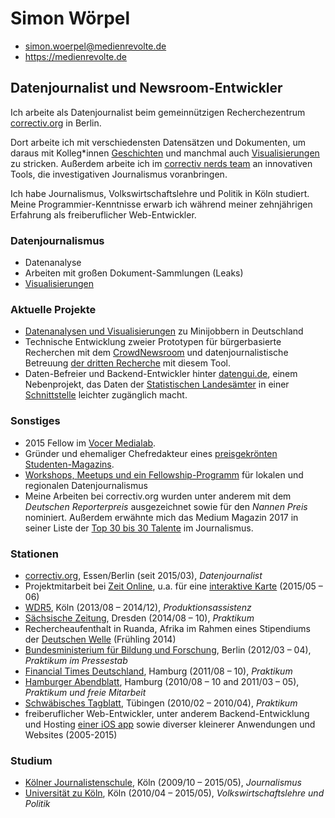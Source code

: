 # Simon Wörpel

- simon.woerpel@medienrevolte.de
- https://medienrevolte.de

## Datenjournalist und Newsroom-Entwickler

Ich arbeite als Datenjournalist beim gemeinnützigen Recherchezentrum
[correctiv.org](https://correctiv.org) in Berlin.

Dort arbeite ich mit verschiedensten Datensätzen und Dokumenten, um daraus mit
Kolleg*innen [Geschichten](https://correctiv.org/correctiv/redaktion/team/simon-woerpel/)
und manchmal auch [Visualisierungen](https://github.com/correctiv?utf8=%E2%9C%93&q=viz-)
zu stricken. Außerdem arbeite ich im [correctiv nerds team](https://correctiv.org/nerds/)
an innovativen Tools, die investigativen Journalismus voranbringen.

Ich habe Journalismus, Volkswirtschaftslehre und Politik in Köln studiert.
Meine Programmier-Kenntnisse erwarb ich während meiner zehnjährigen Erfahrung
als freiberuflicher Web-Entwickler.

### Datenjournalismus
- Datenanalyse
- Arbeiten mit großen Dokument-Sammlungen (Leaks)
- [Visualisierungen](https://github.com/correctiv?utf8=%E2%9C%93&q=viz-)


### Aktuelle Projekte
- [Datenanalysen und Visualisierungen](https://www.medienrevolte.de/projects/minijobs/) zu Minijobbern in Deutschland
- Technische Entwicklung zweier Prototypen für bürgerbasierte Recherchen mit dem [CrowdNewsroom](https://www.medienrevolte.de/projects/crowdnewsroom/) und datenjournalistische Betreuung [der dritten Recherche](https://wem-gehoert-hamburg.de) mit diesem Tool.
- Daten-Befreier und Backend-Entwickler hinter [datengui.de](http://datengui.de/), einem Nebenprojekt, das Daten der [Statistischen Landesämter](http://regionalstatistik.de) in einer [Schnittstelle](https://github.com/datenguide/datenguide-backend#how-to-query-data) leichter zugänglich macht.


### Sonstiges

- 2015 Fellow im [Vocer Medialab](http://www.vocer.org/medialab/).
- Gründer und ehemaliger Chefredakteur eines
[preisgekrönten](http://www.procampuspresse.de/index.rnd?module=contest;submodule=awards;id=10) [Studenten-Magazins](http://www.ksz-internet.de/).
- [Workshops, Meetups und ein Fellowship-Programm](https://correctiv.org/bildung/ddj/) für lokalen und regionalen Datenjournalismus
- Meine Arbeiten bei correctiv.org wurden unter anderem mit dem *Deutschen
Reporterpreis* ausgezeichnet sowie für den *Nannen Preis* nominiert. Außerdem erwähnte mich das Medium Magazin 2017 in seiner Liste der [Top 30 bis 30 Talente](https://www.mediummagazin.de/mm052017-meldung-top30bis30/) im Journalismus.

### Stationen
- [correctiv.org](https://correctiv.org), Essen/Berlin (seit 2015/03), *Datenjournalist*
- Projektmitarbeit bei [Zeit Online](http://www.zeit.de/), u.a. für eine [interaktive Karte](http://www.zeit.de/2015/24/medikamenten-sucht-beruhigungsmittel-schlafmittel) (2015/05 – 06)
- [WDR5](http://www1.wdr.de/radio/wdr5/index.html), Köln (2013/08 – 2014/12), *Produktionsassistenz*
- [Sächsische Zeitung](http://www.sz-online.de/), Dresden (2014/08 – 10), *Praktikum*
- Rechercheaufenthalt in Ruanda, Afrika im Rahmen eines Stipendiums der [Deutschen Welle](http://dw.com) (Frühling 2014)
- [Bundesministerium für Bildung und Forschung](https://www.bmbf.de/), Berlin (2012/03 – 04), *Praktikum im Pressestab*
- [Financial Times Deutschland](https://de.wikipedia.org/wiki/Financial_Times_Deutschland), Hamburg (2011/08 – 10), *Praktikum*
- [Hamburger Abendblatt](https://de.wikipedia.org/wiki/Financial_Times_Deutschland), Hamburg (2010/08 – 10 and 2011/03 – 05), *Praktikum und freie Mitarbeit*
- [Schwäbisches Tagblatt](http://www.tagblatt.de/), Tübingen (2010/02 – 2010/04), *Praktikum*
- freiberuflicher Web-Entwickler, unter anderem Backend-Entwicklung und Hosting [einer iOS app](https://gokixx.de) sowie diverser kleinerer Anwendungen und Websites (2005-2015)

### Studium
- [Kölner Journalistenschule](http://koelnerjournalistenschule.de), Köln (2009/10 – 2015/05), *Journalismus*
- [Universität zu Köln](http://www.wiso.uni-koeln.de/de/home/), Köln (2010/04 – 2015/05), *Volkswirtschaftslehre und Politik*
